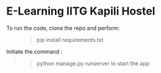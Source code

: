 # E-Learning IITG Kapili Hostel

To run the code, clone the repo and perform:
>> pip install requirements.txt

Initiate the command : 
>> python manage.py runserver to start the app
